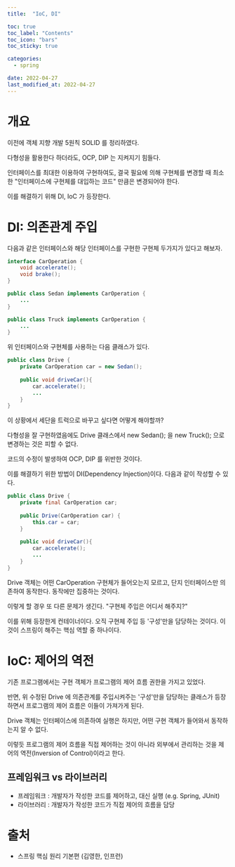 ```yaml
---
title:  "IoC, DI"

toc: true
toc_label: "Contents"
toc_icon: "bars"
toc_sticky: true

categories:
  - spring

date: 2022-04-27
last_modified_at: 2022-04-27
---
```


# 개요

이전에 객체 지향 개발 5원칙 SOLID 를 정리하였다.

다형성을 활용한다 하더라도, OCP, DIP 는 지켜지기 힘들다.

인터페이스를 최대한 이용하여 구현하여도, 결국 필요에 의해 구현체를 변경할 때 최소한 "인터페이스에 구현체를 대입하는 코드" 만큼은 변경되어야 한다.

이를 해결하기 위해 DI, IoC 가 등장한다.



# DI: 의존관계 주입

다음과 같은 인터페이스와 해당 인터페이스를 구현한 구현체 두가지가 있다고 해보자.

```java
interface CarOperation {
    void accelerate();
    void brake();
}

public class Sedan implements CarOperation {
    ...
}

public class Truck implements CarOperation {
    ...
}
```



위 인터페이스와 구현체를 사용하는 다음 클래스가 있다.

```java
public class Drive {
    private CarOperation car = new Sedan();
    
    public void driveCar(){
        car.accelerate();
        ...
    }
}
```



이 상황에서 세단을 트럭으로 바꾸고 싶다면 어떻게 해야할까?

다형성을 잘 구현하였음에도 Drive 클래스에서 new Sedan(); 을 new Truck(); 으로 변경하는 것은 피할 수 없다.

코드의 수정이 발생하여 OCP, DIP 를 위반한 것이다.



이를 해결하기 위한 방법이 DI(Dependency Injection)이다. 다음과 같이 작성할 수 있다.

```java
public class Drive {
    private final CarOperation car;
  
    public Drive(CarOperation car) {
        this.car = car;
    }
  
    public void driveCar(){
        car.accelerate();
        ...
    }
}
```

Drive 객체는 어떤 CarOperation 구현체가 들어오는지 모르고, 단지 인터페이스만 의존하여 동작한다. 동작에만 집중하는 것이다.

이렇게 할 경우 또 다른 문제가 생긴다. "구현체 주입은 어디서 해주지?"

이를 위해 등장한게 컨테이너이다. 오직 구현체 주입 등 '구성'만을 담당하는 것이다. 이것이 스프링이 해주는 핵심 역할 중 하나이다.



# IoC: 제어의 역전

기존 프로그램에서는 구현 객체가 프로그램의 제어 흐름 권한을 가지고 있었다.

반면, 위 수정된 Drive 에 의존관계를 주입시켜주는 '구성'만을 담당하는 클래스가 등장하면서 프로그램의 제어 흐름은 이들이 가져가게 된다.

Drive 객체는 인터페이스에 의존하여 실행은 하지만, 어떤 구현 객체가 들어와서 동작하는지 알 수 없다.

이렇듯 프로그램의 제어 흐름을 직접 제어하는 것이 아니라 외부에서 관리하는 것을 제어의 역전(Inversion of Control)이라고 한다.



## 프레임워크 vs 라이브러리

* 프레임워크 : 개발자가 작성한 코드를 제어하고, 대신 실행 (e.g. Spring, JUnit)
* 라이브러리 : 개발자가 작성한 코드가 직접 제어의 흐름을 담당



# 출처

* 스프링 핵심 원리 기본편 (김영한, 인프런)
